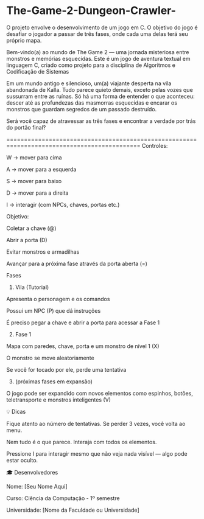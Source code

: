 # The-Game-2-Dungeon-Crawler-
O projeto envolve o desenvolvimento de um jogo em C. O objetivo do jogo é desafiar o jogador a passar de três fases, onde cada uma delas terá seu próprio mapa.

Bem-vindo(a) ao mundo de The Game 2 — uma jornada misteriosa entre monstros e memórias esquecidas. Este é um jogo de aventura textual em linguagem C, criado como projeto para a disciplina de Algoritmos e Codificação de Sistemas

Em um mundo antigo e silencioso, um(a) viajante desperta na vila abandonada de Kalla. Tudo parece quieto demais, exceto pelas vozes que sussurram entre as ruínas. Só há uma forma de entender o que aconteceu: descer até as profundezas das masmorras esquecidas e encarar os monstros que guardam segredos de um passado destruído.

Será você capaz de atravessar as três fases e encontrar a verdade por trás do portão final?


============================================================================================
Controles:

W → mover para cima

A → mover para a esquerda

S → mover para baixo

D → mover para a direita

I → interagir (com NPCs, chaves, portas etc.)

Objetivo:

Coletar a chave (@)

Abrir a porta (D)

Evitar monstros e armadilhas

Avançar para a próxima fase através da porta aberta (=)

Fases

1. Vila (Tutorial)

Apresenta o personagem e os comandos

Possui um NPC (P) que dá instruções

É preciso pegar a chave e abrir a porta para acessar a Fase 1

2. Fase 1

Mapa com paredes, chave, porta e um monstro de nível 1 (X)

O monstro se move aleatoriamente

Se você for tocado por ele, perde uma tentativa

3. (próximas fases em expansão)

O jogo pode ser expandido com novos elementos como espinhos, botões, teletransporte e monstros inteligentes (V)

💡 Dicas

Fique atento ao número de tentativas. Se perder 3 vezes, você volta ao menu.

Nem tudo é o que parece. Interaja com todos os elementos.

Pressione I para interagir mesmo que não veja nada visível — algo pode estar oculto.

🎓 Desenvolvedores

Nome: [Seu Nome Aqui]

Curso: Ciência da Computação - 1º semestre

Universidade: [Nome da Faculdade ou Universidade]
